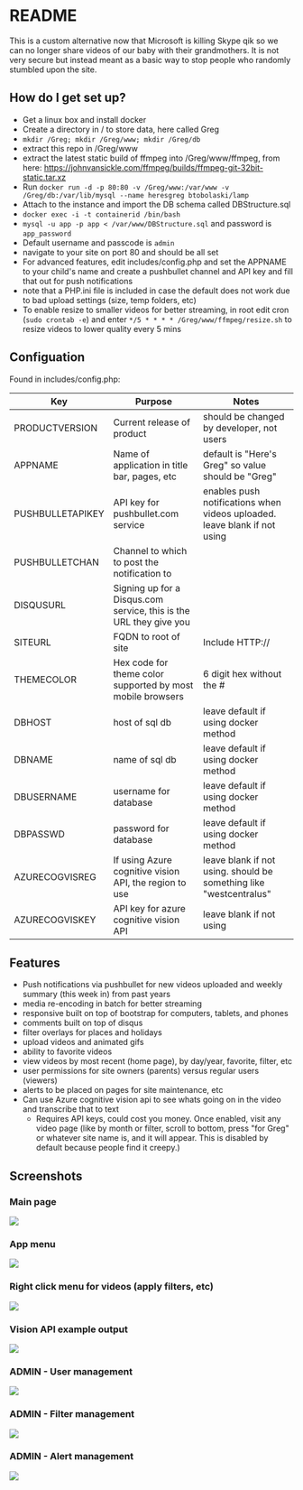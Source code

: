 # README

This is a custom alternative now that Microsoft is killing Skype qik so we can no longer share videos of our baby with their grandmothers. It is not very secure but instead meant as a basic way to stop people who randomly stumbled upon the site.

## How do I get set up?

* Get a linux box and install docker
* Create a directory in / to store data, here called Greg
* `mkdir /Greg; mkdir /Greg/www; mkdir /Greg/db`
* extract this repo in /Greg/www
* extract the latest static build of ffmpeg into /Greg/www/ffmpeg, from here: https://johnvansickle.com/ffmpeg/builds/ffmpeg-git-32bit-static.tar.xz
* Run `docker run -d -p 80:80 -v /Greg/www:/var/www -v /Greg/db:/var/lib/mysql --name heresgreg btobolaski/lamp`
* Attach to the instance and import the DB schema called DBStructure.sql 
* `docker exec -i -t containerid /bin/bash`
* `mysql -u app -p app < /var/www/DBStructure.sql` and password is `app_password`
* Default username and passcode is `admin`
* navigate to your site on port 80 and should be all set
* For advanced features, edit includes/config.php and set the APPNAME to your child's name and create a pushbullet channel and API key and fill that out for push notifications
* note that a PHP.ini file is included in case the default does not work due to bad upload settings (size, temp folders, etc)
* To enable resize to smaller videos for better streaming, in root edit cron (`sudo crontab -e`) and enter `*/5 * * * * /Greg/www/ffmpeg/resize.sh` to resize videos to lower quality every 5 mins

## Configuation
Found in includes/config.php:

| Key | Purpose | Notes |
|----|---|-|
|PRODUCTVERSION | Current release of product | should be changed by developer, not users |
| APPNAME | Name of application in title bar, pages, etc | default is "Here's Greg" so value should be "Greg" |
| PUSHBULLETAPIKEY | API key for pushbullet.com service | enables push notifications when videos uploaded. leave blank if not using|
| PUSHBULLETCHAN | Channel to which to post the notification to | |
| DISQUSURL | Signing up for a Disqus.com service, this is the URL they give you | |
| SITEURL | FQDN to root of site | Include HTTP:// |
| THEMECOLOR | Hex code for theme color supported by most mobile browsers | 6 digit hex without the # |
| DBHOST | host of sql db | leave default if using docker method |
| DBNAME | name of sql db | leave default if using docker method |
| DBUSERNAME | username for database | leave default if using docker method |
| DBPASSWD | password for database | leave default if using docker method |
| AZURECOGVISREG | If using Azure cognitive vision API, the region to use | leave blank if not using. should be something like "westcentralus" |
| AZURECOGVISKEY | API key for azure cognitive vision API | leave blank if not using

## Features
* Push notifications via pushbullet for new videos uploaded and weekly summary (this week in) from past years
* media re-encoding in batch for better streaming
* responsive built on top of bootstrap for computers, tablets, and phones
* comments built on top of disqus
* filter overlays for places and holidays
* upload videos and animated gifs
* ability to favorite videos
* view videos by most recent (home page), by day/year, favorite, filter, etc
* user permissions for site owners (parents) versus regular users (viewers)
* alerts to be placed on pages for site maintenance, etc
* Can use Azure cognitive vision api to see whats going on in the video and transcribe that to text
  * Requires API keys, could cost you money. Once enabled, visit any video page (like by month or filter, scroll to bottom, press "for Greg" or whatever site name is, and it will appear. This is disabled by default because people find it creepy.)

## Screenshots
### Main page
![](SCREENSHOTSFORGITHUB/01.JPG)

### App menu
![](SCREENSHOTSFORGITHUB/05.JPG)

### Right click menu for videos (apply filters, etc)
![](SCREENSHOTSFORGITHUB/06.JPG)

### Vision API example output
![](SCREENSHOTSFORGITHUB/07.JPG)

### ADMIN - User management
![](SCREENSHOTSFORGITHUB/02.JPG)

### ADMIN - Filter management
![](SCREENSHOTSFORGITHUB/03.JPG)

### ADMIN - Alert management
![](SCREENSHOTSFORGITHUB/04.JPG)